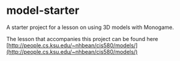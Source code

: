 # model-starter
A starter project for a lesson on using 3D models with Monogame.

The lesson that accompanies this project can be found here [http://people.cs.ksu.edu/~nhbean/cis580/models/](http://people.cs.ksu.edu/~nhbean/cis580/models/)
